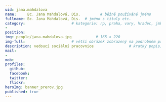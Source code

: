 ```yaml
---
uid: jana.mahdalova
name:     Bc. Jana Mahdalová, Dis.         # běžně používáné jméno
fullname: Bc. Jana Mahdalová, Dis.  # jméno s tituly etc.
category:                     # kategorie: rp, praha, vary, hradec, jmk, senat
- 
position:
img: people/jana-mahdalova.jpg           # 165 x 220
img-full:                     # větší obrázek zobrazený na podrobném profilu
description: vedoucí sociální pracovnice                # kratký popis, max 160 znaků
mail:
- 
mob:         
profiles:
  github:
  facebook:       
  twitter:        
  flickr:       
heroImg: banner_prerov.jpg
published: true
---
```

